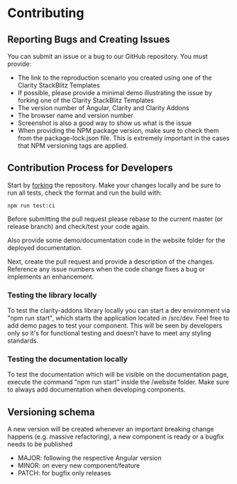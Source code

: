 # Contributing

## Reporting Bugs and Creating Issues

You can submit an issue or a bug to our GitHub repository. You must provide:

- The link to the reproduction scenario you created using one of the Clarity StackBlitz Templates
- If possible, please provide a minimal demo illustrating the issue by forking one of the Clarity StackBlitz Templates
- The version number of Angular, Clarity and Clarity Addons
- The browser name and version number
- Screenshot is also a good way to show us what is the issue
- When providing the NPM package version, make sure to check them from the package-lock.json file. This is extremely important in the cases that NPM versioning tags are applied.

## Contribution Process for Developers

Start by [forking](https://help.github.com/articles/fork-a-repo/) the repository. Make your changes locally and be sure to run all tests, check the format and run the build with:

    npm run test:ci

Before submitting the pull request please rebase to the current master (or release branch) and check/test your code again.

Also provide some demo/documentation code in the website folder for the deployed documentation.

Next, create the pull request and provide a description of the changes. Reference any issue numbers when the code change fixes a bug or implements an enhancement.

### Testing the library locally

To test the clarity-addons library locally you can start a dev environment via "npm run start", which starts the application located in /src/dev. Feel free to add demo pages to test your component. This will be seen by developers only so it's for functional testing and doesn't have to meet any styling standards.

### Testing the documentation locally

To test the documentation which will be visible on the documentation page, execute the command "npm run start" inside the /website folder. Make sure to always add documentation when developing components.

## Versioning schema

A new version will be created whenever an important breaking change happens (e.g. massive refactoring), a new component is ready or a bugfix needs to be published

- MAJOR: following the respective Angular version
- MINOR: on every new component/feature
- PATCH: for bugfix only releases
